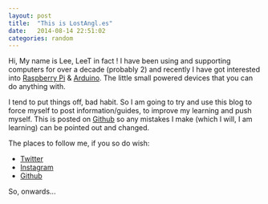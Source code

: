 ```yaml
---
layout: post
title:  "This is LostAngl.es"
date:   2014-08-14 22:51:02
categories: random
---
```


Hi, My name is Lee, LeeT in fact ! I have been using and supporting computers for over a decade (probably 2) and recently I have got interested into [Raspberry Pi][1] &amp; [Arduino][2]. The little small powered devices that you can do anything with.

I tend to put things off, bad habit. So I am going to try and use this blog to force myself to post information/guides, to improve my learning and push myself. This is posted on [Github][3] so any mistakes I make (which I will, I am learning) can be pointed out and changed.

The places to follow me, if you so do wish:

+ [Twitter][4]
+ [Instagram][5]
+ [Github][6]

So, onwards...



[1]: http://www.raspberrypi.org/
[2]: http://arduino.cc/
[3]: https://github.com/LostAngles-/lostangles-.github.io
[4]: https://twitter.com/lostangles
[5]: http://instagram.com/lostangles_
[6]: https://github.com/LostAngles-
